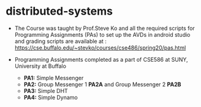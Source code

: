 # distributed-systems

- The Course was taught by Prof.Steve Ko and all the required scripts for Programming Assignments (PAs) to set up the AVDs in android studio and grading scripts are available at : https://cse.buffalo.edu/~stevko/courses/cse486/spring20/pas.html

- Programming Assignments completed as a part of CSE586 at SUNY, University at Buffalo
	- **PA1:** Simple Messenger
	- **PA2:** Group Messenger 1 __PA2A__ and Group Messenger 2 __PA2B__ 
	- **PA3:** Simple DHT
	- **PA4:** Simple Dynamo
